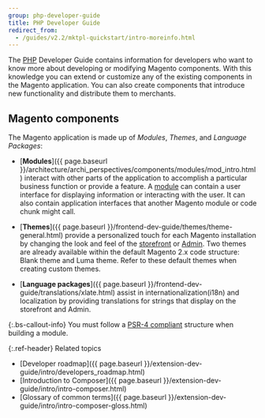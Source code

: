 ```yaml
---
group: php-developer-guide
title: PHP Developer Guide
redirect_from:
  - /guides/v2.2/mktpl-quickstart/intro-moreinfo.html
---
```


The [PHP](https://glossary.magento.com/php) Developer Guide contains information for developers who want to know more about developing or modifying Magento components. With this knowledge you can extend or customize any of the existing components in the Magento application. You can also create components that introduce new functionality and distribute them to merchants.

## Magento components

The Magento application is made up of *Modules*, *Themes*, and *Language Packages*:

*  [**Modules**]({{ page.baseurl }}/architecture/archi_perspectives/components/modules/mod_intro.html) interact with other parts of the application to accomplish a particular business function or provide a feature. A [module](https://glossary.magento.com/module) can contain a user interface for displaying information or interacting with the user. It can also contain application interfaces that another Magento module or code chunk might call.

*  [**Themes**]({{ page.baseurl }}/frontend-dev-guide/themes/theme-general.html) provide a personalized touch for each Magento installation by changing the look and feel of the [storefront](https://glossary.magento.com/storefront) or [Admin](https://glossary.magento.com/admin). Two themes are already available within the default Magento 2.x code structure: Blank theme and Luma theme. Refer to these default themes when creating custom themes.

*  [**Language packages**]({{ page.baseurl }}/frontend-dev-guide/translations/xlate.html) assist in internationalization(i18n) and localization by providing translations for strings that display on the storefront and Admin.

 {:.bs-callout-info}
You must follow a [PSR-4 compliant](http://www.php-fig.org/psr/psr-4/) structure when building a module.

{:.ref-header}
Related topics

*  [Developer roadmap]({{ page.baseurl }}/extension-dev-guide/intro/developers_roadmap.html)
*  [Introduction to Composer]({{ page.baseurl }}/extension-dev-guide/intro/intro-composer.html)
*  [Glossary of common terms]({{ page.baseurl }}/extension-dev-guide/intro/intro-composer-gloss.html)
